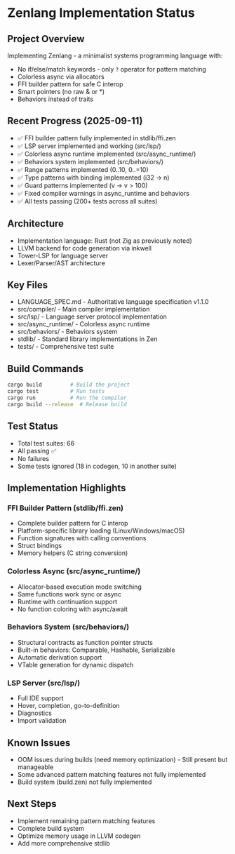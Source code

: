 # Zenlang Implementation Status

## Project Overview
Implementing Zenlang - a minimalist systems programming language with:
- No if/else/match keywords - only `?` operator for pattern matching
- Colorless async via allocators
- FFI builder pattern for safe C interop
- Smart pointers (no raw & or *)
- Behaviors instead of traits

## Recent Progress (2025-09-11)
- ✅ FFI builder pattern fully implemented in stdlib/ffi.zen
- ✅ LSP server implemented and working (src/lsp/)
- ✅ Colorless async runtime implemented (src/async_runtime/)
- ✅ Behaviors system implemented (src/behaviors/)
- ✅ Range patterns implemented (0..10, 0..=10)
- ✅ Type patterns with binding implemented (i32 -> n)
- ✅ Guard patterns implemented (v -> v > 100)
- ✅ Fixed compiler warnings in async_runtime and behaviors
- ✅ All tests passing (200+ tests across all suites)

## Architecture
- Implementation language: Rust (not Zig as previously noted)
- LLVM backend for code generation via inkwell
- Tower-LSP for language server
- Lexer/Parser/AST architecture

## Key Files
- LANGUAGE_SPEC.md - Authoritative language specification v1.1.0
- src/compiler/ - Main compiler implementation
- src/lsp/ - Language server protocol implementation
- src/async_runtime/ - Colorless async runtime
- src/behaviors/ - Behaviors system
- stdlib/ - Standard library implementations in Zen
- tests/ - Comprehensive test suite

## Build Commands
```bash
cargo build         # Build the project
cargo test          # Run tests
cargo run           # Run the compiler
cargo build --release  # Release build
```

## Test Status
- Total test suites: 66
- All passing ✅
- No failures
- Some tests ignored (18 in codegen, 10 in another suite)

## Implementation Highlights

### FFI Builder Pattern (stdlib/ffi.zen)
- Complete builder pattern for C interop
- Platform-specific library loading (Linux/Windows/macOS)
- Function signatures with calling conventions
- Struct bindings
- Memory helpers (C string conversion)

### Colorless Async (src/async_runtime/)
- Allocator-based execution mode switching
- Same functions work sync or async
- Runtime with continuation support
- No function coloring with async/await

### Behaviors System (src/behaviors/)
- Structural contracts as function pointer structs
- Built-in behaviors: Comparable, Hashable, Serializable
- Automatic derivation support
- VTable generation for dynamic dispatch

### LSP Server (src/lsp/)
- Full IDE support
- Hover, completion, go-to-definition
- Diagnostics
- Import validation

## Known Issues
- OOM issues during builds (need memory optimization) - Still present but manageable
- Some advanced pattern matching features not fully implemented
- Build system (build.zen) not fully implemented

## Next Steps
- Implement remaining pattern matching features
- Complete build system
- Optimize memory usage in LLVM codegen
- Add more comprehensive stdlib